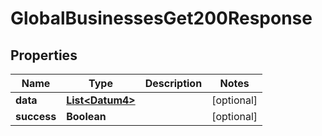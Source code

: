 

# GlobalBusinessesGet200Response


## Properties

Name | Type | Description | Notes
------------ | ------------- | ------------- | -------------
**data** | [**List&lt;Datum4&gt;**](Datum4.md) |  |  [optional]
**success** | **Boolean** |  |  [optional]



